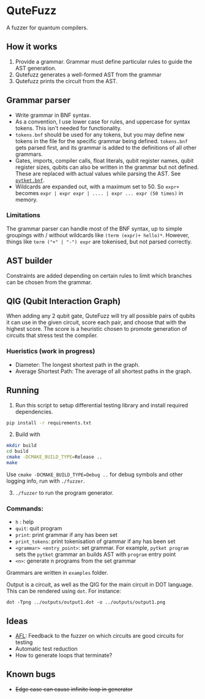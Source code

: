 # QuteFuzz

A fuzzer for quantum compilers. 

## How it works
1. Provide a grammar. Grammar must define particular rules to guide the AST generation.
2. Qutefuzz generates a well-formed AST from the grammar
3. Qutefuzz prints the circuit from the AST. 

## Grammar parser
- Write grammar in BNF syntax. 
- As a convention, I use lower case for rules, and uppercase for syntax tokens. This isn't needed for functionality. 
- `tokens.bnf` should be used for any tokens, but you may define new tokens in the file for the specific grammar being defined. `tokens.bnf` gets parsed first, and its grammar is added to the definitions of all other grammars.
- Gates, imports, compiler calls, float literals, qubit register names, qubit register sizes, qubits can also be written in the grammar but not defined. These are replaced with actual values while parsing the AST. See [`pytket.bnf`](examples/pytket.bnf).
- Wildcards are expanded out, with a maximum set to 50. So `expr+` becomes `expr | expr expr | .... | expr ... expr (50 times)` in memory. 

### Limitations
The grammar parser can handle most of the BNF syntax, up to simple groupings with / without wildcards like `(term (expr)+ hello)*`. However, things like `term ("+" | "-") expr` are tokenised, but not parsed correctly. 

## AST builder
Constraints are added depending on certain rules to limit which branches can be chosen from the grammar. 

## QIG (Qubit Interaction Graph)
When adding any 2 qubit gate, QuteFuzz will try all possible pairs of qubits it can use in the given circuit, score each pair, and choose that with the highest score. The score is a heuristic chosen to promote generation of circuits that stress test the compiler.

### Hueristics (work in progress)
- Diameter: The longest shortest path in the graph. 
- Average Shortest Path: The average of all shortest paths in the graph. 

## Running

1. Run this script to setup differential testing library and install required dependencies.

```sh
pip install -r requirements.txt
```

2. Build with

```sh
mkdir build
cd build
cmake -DCMAKE_BUILD_TYPE=Release ..
make
```

Use `cmake -DCMAKE_BUILD_TYPE=Debug ..` for debug symbols and other logging info, run with `./fuzzer`.

3. `./fuzzer` to run the program generator.

### Commands:
- `h` : help
- `quit`: quit program
- `print`: print grammar if any has been set
- `print_tokens`: print tokenisation of grammar if any has been set
- `<grammar> <entry_point>`: set grammar. For example, `pytket program` sets the `pytket` grammar an builds AST with `program` entry point
- `<n>`: generate n programs from the set grammar

Grammars are written in `examples` folder. 

Output is a circuit, as well as the QIG for the main circuit in DOT language. This can be rendered using `dot`. For instance:
```
dot -Tpng ../outputs/output1.dot -o ../outputs/output1.png
```

## Ideas

- [AFL](https://github.com/google/AFL): Feedback to the fuzzer on which circuits are good circuits for testing
- Automatic test reduction
- How to generate loops that terminate?

## Known bugs
- ~~Edge case can cause infinite loop in generator~~